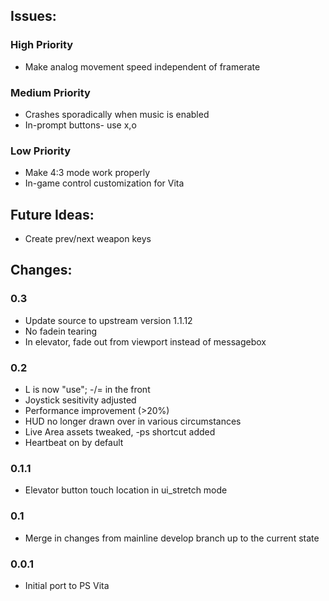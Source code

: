 ## Issues:

### High Priority

* Make analog movement speed independent of framerate

### Medium Priority

* Crashes sporadically when music is enabled
* In-prompt buttons- use x,o

### Low Priority

* Make 4:3 mode work properly
* In-game control customization for Vita

## Future Ideas:

* Create prev/next weapon keys

## Changes:

### 0.3
* Update source to upstream version 1.1.12
* No fadein tearing
* In elevator, fade out from viewport instead of messagebox

### 0.2
* L is now "use"; -/= in the front
* Joystick sesitivity adjusted
* Performance improvement (>20%)
* HUD no longer drawn over in various circumstances
* Live Area assets tweaked, -ps shortcut added
* Heartbeat on by default

### 0.1.1
* Elevator button touch location in ui_stretch mode

### 0.1
* Merge in changes from mainline develop branch up to the current state

### 0.0.1
* Initial port to PS Vita
